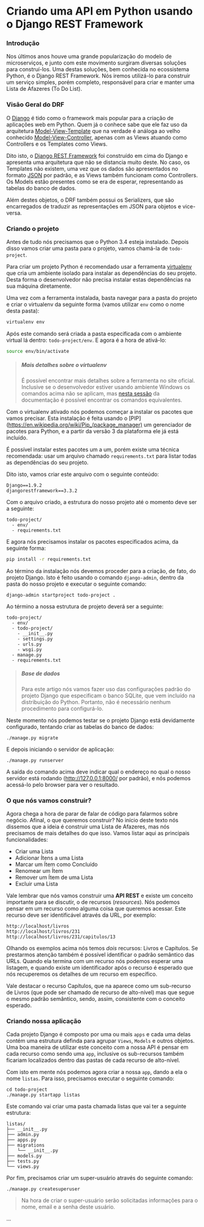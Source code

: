# Criando uma API em Python usando o Django REST Framework


### Introdução

Nos últimos anos houve uma grande popularização do modelo de microserviços, e junto com este movimento surgiram diversas soluções para construí-los. Uma destas soluções, bem conhecida no ecossistema Python, é o Django REST Framework. Nós iremos utilizá-lo para construir um serviço simples, porém completo, responsável para criar e manter uma Lista de Afazeres (To Do List).

### Visão Geral do DRF

O [Django](http://bit.ly/257AL08) é tido como o framework mais popular para a criação de aplicações web em Python. Quem já o conhece sabe que ele faz uso da arquitetura [Model-View-Template](http://bit.ly/257BcHS) que na verdade é análoga ao velho conhecido [Model-View-Controller](http://bit.ly/257Be2m), apenas com as Views atuando como Controllers e os Templates como Views.

Dito isto, o [Django REST Framework](http://bit.ly/257BkqZ) foi construído em cima do Django e apresenta uma arquitetura que não se distancia muito deste. No caso, os Templates não existem, uma vez que os dados são apresentados no formato [JSON](http://bit.ly/257BA9j) por padrão, e as  Views também funcionam como Controllers. Os Models estão presentes como se era de esperar, representando as tabelas do banco de dados.

Além destes objetos, o DRF também possui os Serializers, que são encarregados de traduzir as representações em JSON para objetos e vice-versa.

### Criando o projeto

Antes de tudo nós precisamos que o Python 3.4 esteja instalado. Depois disso vamos criar uma pasta para o projeto, vamos chamá-la de `todo-project`.

Para criar um projeto Python é recomendado usar a ferramenta [virtualenv](https://virtualenv.pypa.io/en/latest/) que cria um ambiente isolado para instalar as dependências do seu projeto. Desta forma o desenvolvedor não precisa instalar estas dependências na sua máquina diretamente.

Uma vez com a ferramenta instalada, basta navegar para a pasta do projeto e criar o virtualenv da seguinte forma (vamos utilizar `env` como o nome desta pasta):

```bash
virtualenv env
```

Após este comando será criada a pasta especificada com o ambiente virtual lá dentro: `todo-project/env`. E agora é a hora de ativá-lo:

```bash
source env/bin/activate
```

> ##### Mais detalhes sobre o virtualenv
> É possível encontrar mais detalhes sobre a ferramenta no site oficial. Inclusive se o desenvolvedor estiver usando ambiente Windows os comandos acima não se aplicam, mas [nesta sessão](https://virtualenv.pypa.io/en/latest/userguide.html#activate-script) da documentação é possível encontrar os comandos equivalentes.

Com o virtualenv ativado nós podemos começar a instalar os pacotes que vamos precisar. Esta instalação é feita usando o [PIP](https://en.wikipedia.org/wiki/Pip_(package_manager) um gerenciador de pacotes para Python, e a partir da versão 3 da plataforma ele já está incluído.

É possível instalar estes pacotes um a um, porém existe uma técnica recomendada: usar um arquivo chamado `requirements.txt` para listar todas as dependências do seu projeto.

Dito isto, vamos criar este arquivo com o seguinte conteúdo:

```text
Django==1.9.2
djangorestframework==3.3.2
```

Com o arquivo criado, a estrutura do nosso projeto até o momento deve ser a seguinte:

```
todo-project/
  - env/
  - requirements.txt
```

E agora nós precisamos instalar os pacotes especificados acima, da seguinte forma:

```bash
pip install -r requirements.txt
```

Ao término da instalação nós devemos proceder para a criação, de fato, do projeto Django. Isto é feito usando o comando `django-admin`, dentro da pasta do nosso projeto e executar o seguinte comando:

```shell
django-admin startproject todo-project .
```

Ao término a nossa estrutura de projeto deverá ser a seguinte:

```
todo-project/
  - env/
  - todo-project/
    - __init__.py
    - settings.py
    - urls.py
    - wsgi.py
  - manage.py
  - requirements.txt
```

> ##### Base de dados
> Para este artigo nós vamos fazer uso das configurações padrão do projeto Django que especificam o banco SQLite, que vem incluído na distribuição do Python. Portanto, não é necessário nenhum procedimento para configurá-lo.

Neste momento nós podemos testar se o projeto Django está devidamente configurado, tentando criar as tabelas do banco de dados:

```shell
./manage.py migrate
```

E depois iniciando o servidor de aplicação:

```shell
./manage.py runserver
```

A saída do comando acima deve indicar qual o endereço no qual o nosso servidor está rodando (http://127.0.0.1:8000/ por padrão), e nós podemos acessá-lo pelo browser para ver o resultado.


### O que nós vamos construir?

Agora chega a hora de parar de falar de código para falarmos sobre negócio. Afinal, o que queremos construir? No início deste texto nós dissemos que a ideia é construir uma Lista de Afazeres, mas nós precisamos de mais detalhes do que isso. Vamos listar aqui as principais funcionalidades:

- Criar uma Lista
- Adicionar Ítens a uma Lista
- Marcar um Ítem como Concluído
- Renomear um Ítem
- Remover um Ítem de uma Lista
- Excluir uma Lista

Vale lembrar que nós vamos construir uma **API REST** e existe um conceito importante para se discutir, o de recursos (*resources*). Nós podemos pensar em um recurso como alguma coisa que queremos acessar. Este recurso deve ser identificável através da URL, por exemplo:

```
http://localhost/livros
http://localhost/livros/231
http://localhost/livros/231/capitulos/13
```

Olhando os exemplos acima nós temos *dois* recursos: Livros e Capítulos. Se prestarmos atenção também é possível identificar o padrão semântico das URLs. Quando ela termina com um recurso nós podemos esperar uma listagem, e quando existe um identificador após o recurso é esperado que nós recuperemos os detalhes de um recurso em específico.

Vale destacar o recurso Capítulos, que na aparece como um sub-recurso de Livros (que pode ser chamado de recurso de alto-nível) mas que segue o mesmo padrão semântico, sendo, assim, consistente com o conceito esperado.

### Criando nossa aplicação

Cada projeto Django é composto por uma ou mais `apps` e cada uma delas contém uma estrutura definda para agrupar `Views`, `Models` e outros objetos. Uma boa maneira de utilizar este conceito com a nossa API é pensar em cada recurso como sendo uma `app`, inclusive os sub-recursos também ficariam localizados dentro das pastas de cada recurso de alto-nível.

Com isto em mente nós podemos agora criar a nossa `app`, dando a ela o nome `listas`. Para isso, precisamos executar o seguinte comando:

```shell
cd todo-project
./manage.py startapp listas
```

Este comando vai criar uma pasta chamada listas que vai ter a seguinte estrutura:

```text
listas/
├── __init__.py
├── admin.py
├── apps.py
├── migrations
│   └── __init__.py
├── models.py
├── tests.py
└── views.py
```

Por fim, precisamos criar um super-usuário através do seguinte comando:

```shell
./manage.py createsuperuser
```

> Na hora de criar o super-usuário serão solicitadas informações para o nome, email e a senha deste usuário.

...